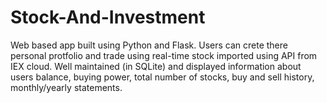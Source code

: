 # Stock-And-Investment
Web based app built using Python and Flask.
Users can crete there personal protfolio and trade using real-time stock imported using API from IEX cloud.
Well maintained (in SQLite) and displayed information about users balance, buying power, total number of stocks, buy and sell history, monthly/yearly statements.
